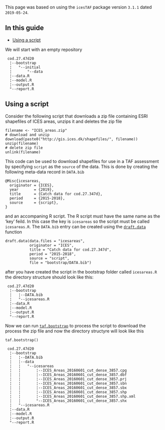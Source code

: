 This page was based on using the `icesTAF` package version `3.1.1` dated
`2019-05-24`.

In this guide
-------------

-   [Using a script](#Using-a-script)

We will start with an empty repository

     cod.27.47d20    
      ¦--bootstrap   
      ¦   °--initial 
      ¦       °--data
      ¦--data.R      
      ¦--model.R     
      ¦--output.R    
      °--report.R    

Using a script
--------------

Consider the following script that downloads a zip file containing ESRI
shapefiles of ICES areas, unzips it and deletes the zip file

    filename <- "ICES_areas.zip"
    # download and unzip
    download(paste0("http://gis.ices.dk/shapefiles/", filename))
    unzip(filename)
    # delete zip file
    unlink(filename)

This code can be used to download shapefiles for use in a TAF assessment
by specifying `script` as the `source` of the data. This is done by
creating the following meta-data record in `DATA.bib`

    @Misc{icesareas,
      originator = {ICES},
      year       = {2019},
      title      = {Catch data for cod.27.347d},
      period     = {2015-2018},
      source     = {script},
    }

and an accompaning R script. The R script must have the same name as the
‘key’ feild. In this case the key is `icesareas` so the script must be
called `icesareas.R`. The `DATA.bib` entry can be created using the
[`draft.data`](https://rdrr.io/cran/icesTAF/man/draft.data.html)
function

    draft.data(data.files = "icesareas",
               originator = "ICES", 
               title = "Catch data for cod.27.347d", 
               period = "2015-2018",
               source = "script",
               file = "bootstrap/DATA.bib")

after you have created the script in the bootstrap folder called
`icesareas.R` the directory structure should look like this:

     cod.27.47d20       
      ¦--bootstrap      
      ¦   ¦--DATA.bib   
      ¦   °--icesareas.R
      ¦--data.R         
      ¦--model.R        
      ¦--output.R       
      °--report.R       

Now we can run
[`taf.bootstrap`](https://rdrr.io/cran/icesTAF/man/taf.bootstrap.html)
to process the script to download the process the zip file and now the
directory structyre will look like this

    taf.bootstrap()

     cod.27.47d20                                              
      ¦--bootstrap                                             
      ¦   ¦--DATA.bib                                          
      ¦   ¦--data                                              
      ¦   ¦   °--icesareas                                     
      ¦   ¦       ¦--ICES_Areas_20160601_cut_dense_3857.cpg    
      ¦   ¦       ¦--ICES_Areas_20160601_cut_dense_3857.dbf    
      ¦   ¦       ¦--ICES_Areas_20160601_cut_dense_3857.prj    
      ¦   ¦       ¦--ICES_Areas_20160601_cut_dense_3857.sbn    
      ¦   ¦       ¦--ICES_Areas_20160601_cut_dense_3857.sbx    
      ¦   ¦       ¦--ICES_Areas_20160601_cut_dense_3857.shp    
      ¦   ¦       ¦--ICES_Areas_20160601_cut_dense_3857.shp.xml
      ¦   ¦       °--ICES_Areas_20160601_cut_dense_3857.shx    
      ¦   °--icesareas.R                                       
      ¦--data.R                                                
      ¦--model.R                                               
      ¦--output.R                                              
      °--report.R
